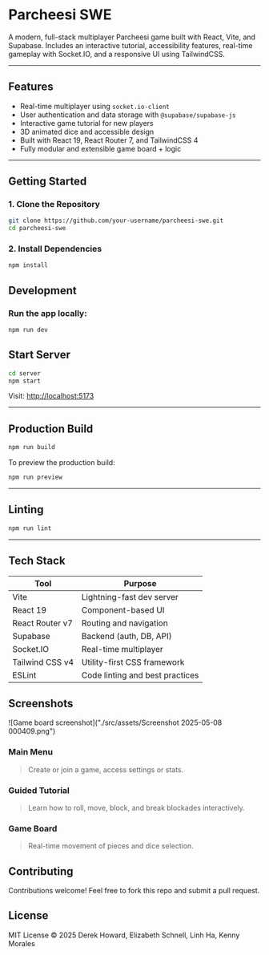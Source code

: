 #  Parcheesi SWE

A modern, full-stack multiplayer Parcheesi game built with React, Vite, and Supabase. Includes an interactive tutorial, accessibility features, real-time gameplay with Socket.IO, and a responsive UI using TailwindCSS.

---

##  Features

-  Real-time multiplayer using `socket.io-client`
-  User authentication and data storage with `@supabase/supabase-js`
-  Interactive game tutorial for new players
-  3D animated dice and accessible design
-  Built with React 19, React Router 7, and TailwindCSS 4
-  Fully modular and extensible game board + logic

---

##  Getting Started

### 1. Clone the Repository

```bash
git clone https://github.com/your-username/parcheesi-swe.git
cd parcheesi-swe
```

### 2. Install Dependencies

```bash
npm install
```

##  Development

### Run the app locally:

```bash
npm run dev
```
## Start Server
```bash
cd server
npm start
```

Visit: [http://localhost:5173](http://localhost:5173)

---

##  Production Build

```bash
npm run build
```

To preview the production build:

```bash
npm run preview
```

---

##  Linting

```bash
npm run lint
```

---

##  Tech Stack

| Tool                | Purpose                      |
|---------------------|------------------------------|
| Vite                | Lightning-fast dev server     |
| React 19            | Component-based UI            |
| React Router v7     | Routing and navigation        |
| Supabase            | Backend (auth, DB, API)       |
| Socket.IO           | Real-time multiplayer         |
| Tailwind CSS v4     | Utility-first CSS framework   |
| ESLint              | Code linting and best practices |


##  Screenshots
![Game board screenshot]("./src/assets/Screenshot 2025-05-08 000409.png")


###  Main Menu
> Create or join a game, access settings or stats.

###  Guided Tutorial
> Learn how to roll, move, block, and break blockades interactively.

###  Game Board
> Real-time movement of pieces and dice selection.

##  Contributing

Contributions welcome! Feel free to fork this repo and submit a pull request.

## License

MIT License © 2025 Derek Howard, Elizabeth Schnell, Linh Ha, Kenny Morales
